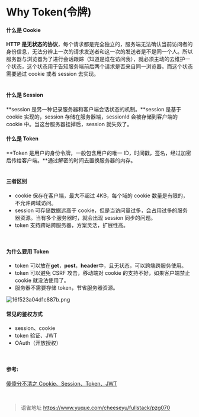 # Why Token(令牌)
#### 什么是 Cookie

**HTTP 是无状态的协议**，每个请求都是完全独立的，服务端无法确认当前访问者的身份信息，无法分辨上一次的请求发送者和这一次的发送者是不是同一个人。所以服务器与浏览器为了进行会话跟踪（知道是谁在访问我），就必须主动的去维护一个状态，这个状态用于告知服务端前后两个请求是否来自同一浏览器。而这个状态需要通过 cookie 或者 session 去实现。  
​

#### 什么是 Session

**session 是另一种记录服务器和客户端会话状态的机制。**session 是基于 cookie 实现的，session 存储在服务器端，sessionId 会被存储到客户端的 cookie 中。当这台服务器挂掉后，session 就失效了。

#### 什么是 Token

**Token 是用户的身份令牌，一般包含用户的唯一 ID，时间戳，签名，经过加密后传给客户端。**通过解密的时间去置换服务器的内存。  
​

#### 三者区别

- cookie 保存在客户端，最大不超过 4KB，每个域的 cookie 数量是有限的，不允许跨域访问。
- session 可存储数据远高于 cookie，但是当访问量过多，会占用过多的服务器资源。当有多个服务器时，就会出现 session 同步的问题。
- token 支持跨站跨服务器，方案灵活，扩展性高。

​

#### 为什么要用 Token

- token 可以放在**get**，**post**，**header**中，且无状态，可以跨端跨服务使用。
- token 可以避免 CSRF 攻击，移动端对 cookie 的支持不好，如果客户端禁止 cookie 就没法使用了。
- 服务器不需要存储 token，节省服务器资源。

![16f523a04d1c887b.png](https://cdn.nlark.com/yuque/0/2021/png/394019/1624261140143-0382cee2-c77a-4c6d-8c0c-6230870ed94c.png#clientId=u4193ec70-9089-4&from=ui&id=u05ac8d62&margin=%5Bobject%20Object%5D&name=16f523a04d1c887b.png&originHeight=856&originWidth=1280&originalType=binary&ratio=2&size=285503&status=done&style=none&taskId=u6925c4c2-6e6b-4bdf-9e7e-ca885cb1adc)

#### 常见的鉴权方式

- session、cookie
- token 验证、JWT
- OAuth（开放授权）

​

#### 参考:

[傻傻分不清之 Cookie、Session、Token、JWT](https://juejin.cn/post/6844904034181070861)

<br>
  
> 语雀地址 https://www.yuque.com/cheeseyu/fullstack/pzg070